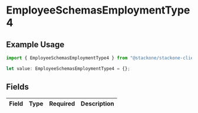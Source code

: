 # EmployeeSchemasEmploymentType4

## Example Usage

```typescript
import { EmployeeSchemasEmploymentType4 } from "@stackone/stackone-client-ts/sdk/models/shared";

let value: EmployeeSchemasEmploymentType4 = {};
```

## Fields

| Field       | Type        | Required    | Description |
| ----------- | ----------- | ----------- | ----------- |